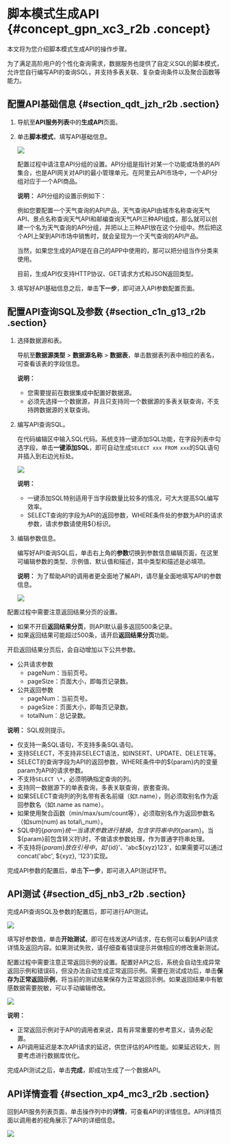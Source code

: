 # 脚本模式生成API {#concept_gpn_xc3_r2b .concept}

本文将为您介绍脚本模式生成API的操作步骤。

为了满足高阶用户的个性化查询需求，数据服务也提供了自定义SQL的脚本模式，允许您自行编写API的查询SQL，并支持多表关联、复杂查询条件以及聚合函数等能力。

## 配置API基础信息 {#section_qdt_jzh_r2b .section}

1.  导航至**API服务列表**中的**生成API**页面。
2.  单击**脚本模式**，填写API基础信息。

    ![](http://static-aliyun-doc.oss-cn-hangzhou.aliyuncs.com/assets/img/16407/15368069178791_zh-CN.png)

    配置过程中请注意API分组的设置。API分组是指针对某一个功能或场景的API集合，也是API网关对API的最小管理单元。在阿里云API市场中，一个API分组对应于一个API商品。

    **说明：** API分组的设置示例如下：

    例如您要配置一个天气查询的API产品，天气查询API由城市名称查询天气API、景点名称查询天气API和邮编查询天气API三种API组成，那么就可以创建一个名为天气查询的API分组，并把以上三种API放在这个分组中。然后把这个API上架到API市场中销售时，就会呈现为一个天气查询的API产品。

    当然，如果您生成的API是在自己的APP中使用的，那可以把分组当作分类来使用。

    目前，生成API仅支持HTTP协议、GET请求方式和JSON返回类型。

3.  填写好API基础信息之后，单击**下一步**，即可进入API参数配置页面。

## 配置API查询SQL及参数 {#section_c1n_g13_r2b .section}

1.  选择数据源和表。

    导航至**数据源类型** \> **数据源名称** \> **数据表**，单击数据表列表中相应的表名，可查看该表的字段信息。

    **说明：** 

    -   您需要提前在数据集成中配置好数据源。
    -   必须先选择一个数据源，并且只支持同一个数据源的多表关联查询，不支持跨数据源的关联查询。
2.  编写API查询SQL。

    在代码编辑区中输入SQL代码。系统支持一键添加SQL功能，在字段列表中勾选字段，单击**一键添加SQL**，即可自动生成`SELECT xxx FROM xxx`的SQL语句并插入到右边光标处。

    ![](http://static-aliyun-doc.oss-cn-hangzhou.aliyuncs.com/assets/img/16408/15368069178802_zh-CN.png)

    **说明：** 

    -   一键添加SQL特别适用于当字段数量比较多的情况，可大大提高SQL编写效率。
    -   SELECT查询的字段为API的返回参数，WHERE条件处的参数为API的请求参数，请求参数请使用$\{\}标识。
3.  编辑参数信息。

    编写好API查询SQL后，单击右上角的**参数**切换到参数信息编辑页面，在这里可编辑参数的类型、示例值、默认值和描述，其中类型和描述是必填项。

    **说明：** 为了帮助API的调用者更全面地了解API，请尽量全面地填写API的参数信息。

    ![](http://static-aliyun-doc.oss-cn-hangzhou.aliyuncs.com/assets/img/16408/15368069178803_zh-CN.png)


配置过程中需要注意返回结果分页的设置。

-   如果不开启**返回结果分页**，则API默认最多返回500条记录。
-   如果返回结果可能超过500条，请开启**返回结果分页**功能。

开启返回结果分页后，会自动增加以下公共参数。

-   公共请求参数
    -   pageNum：当前页号。
    -   pageSize：页面大小，即每页记录数。
-   公共返回参数
    -   pageNum：当前页号。
    -   pageSize：页面大小，即每页记录数。
    -   totalNum：总记录数。

**说明：** SQL规则提示。

-   仅支持一条SQL语句，不支持多条SQL语句。
-   支持SELECT，不支持非SELECT语法，如INSERT、UPDATE、DELETE等。
-   SELECT的查询字段为API的返回参数，WHERE条件中的$\{param\}内的变量param为API的请求参数。
-   不支持`SELECT \*`，必须明确指定查询的列。
-   支持同一数据源下的单表查询，多表关联查询，嵌套查询。
-   如果SELECT查询列的列名带有表名前缀（如t.name），则必须取别名作为返回参数名（如t.name as name）。
-   如果使用聚合函数（min/max/sum/count等），必须取别名作为返回参数名（如sum\(num\) as total\\\_num）。
-   SQL中的$\{param\}统一当请求参数进行替换，包含字符串中的$\{param\}。当$\{param\}前包含转义符\\时，不做请求参数处理，作为普通字符串处理。
-   不支持将$\{param\}放在引号中，如'$\{id\}'、'abc$\{xyz\}123'，如果需要可以通过concat\('abc', $\{xyz\}, '123’\)实现。

完成API参数的配置后，单击**下一步**，即可进入API测试环节。

## API测试 {#section_d5j_nb3_r2b .section}

完成API查询SQL及参数的配置后，即可进行API测试。

![](http://static-aliyun-doc.oss-cn-hangzhou.aliyuncs.com/assets/img/16407/15368069178797_zh-CN.png)

填写好参数值，单击**开始测试**，即可在线发送API请求，在右侧可以看到API请求详情及返回内容。如果测试失败，请仔细查看错误提示并做相应的修改重新测试。

配置过程中需要注意正常返回示例的设置。配置好API之后，系统会自动生成异常返回示例和错误码，但没办法自动生成正常返回示例。需要在测试成功后，单击**保存为正常返回示例**，将当前的测试结果保存为正常返回示例。如果返回结果中有敏感数据需要脱敏，可以手动编辑修改。

![](http://static-aliyun-doc.oss-cn-hangzhou.aliyuncs.com/assets/img/16407/15368069178799_zh-CN.png)

**说明：** 

-   正常返回示例对于API的调用者来说，具有非常重要的参考意义，请务必配置。
-   API调用延迟是本次API请求的延迟，供您评估的API性能。如果延迟较大，则要考虑进行数据库优化。

完成API测试之后，单击**完成**，即成功生成了一个数据API。

## API详情查看 {#section_xp4_mc3_r2b .section}

回到API服务列表页面，单击操作列中的**详情**，可查看API的详情信息。API详情页面以调用者的视角展示了API的详细信息。

![](http://static-aliyun-doc.oss-cn-hangzhou.aliyuncs.com/assets/img/16407/15368069178800_zh-CN.png)

